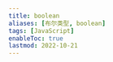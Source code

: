 ```yaml
---
title: boolean
aliases: [布尔类型, boolean]
tags: [JavaScript]
enableToc: true
lastmod: 2022-10-21
---
```


